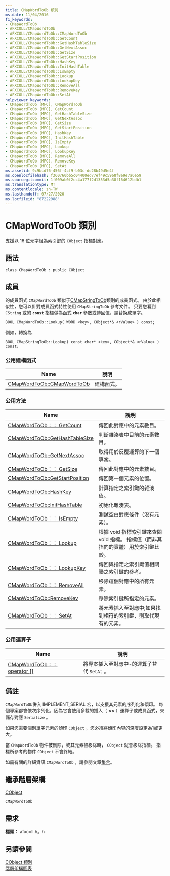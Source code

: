 ```yaml
---
title: CMapWordToOb 類別
ms.date: 11/04/2016
f1_keywords:
- CMapWordToOb
- AFXCOLL/CMapWordToOb
- AFXCOLL/CMapWordToOb::CMapWordToOb
- AFXCOLL/CMapWordToOb::GetCount
- AFXCOLL/CMapWordToOb::GetHashTableSize
- AFXCOLL/CMapWordToOb::GetNextAssoc
- AFXCOLL/CMapWordToOb::GetSize
- AFXCOLL/CMapWordToOb::GetStartPosition
- AFXCOLL/CMapWordToOb::HashKey
- AFXCOLL/CMapWordToOb::InitHashTable
- AFXCOLL/CMapWordToOb::IsEmpty
- AFXCOLL/CMapWordToOb::Lookup
- AFXCOLL/CMapWordToOb::LookupKey
- AFXCOLL/CMapWordToOb::RemoveAll
- AFXCOLL/CMapWordToOb::RemoveKey
- AFXCOLL/CMapWordToOb::SetAt
helpviewer_keywords:
- CMapWordToOb [MFC], CMapWordToOb
- CMapWordToOb [MFC], GetCount
- CMapWordToOb [MFC], GetHashTableSize
- CMapWordToOb [MFC], GetNextAssoc
- CMapWordToOb [MFC], GetSize
- CMapWordToOb [MFC], GetStartPosition
- CMapWordToOb [MFC], HashKey
- CMapWordToOb [MFC], InitHashTable
- CMapWordToOb [MFC], IsEmpty
- CMapWordToOb [MFC], Lookup
- CMapWordToOb [MFC], LookupKey
- CMapWordToOb [MFC], RemoveAll
- CMapWordToOb [MFC], RemoveKey
- CMapWordToOb [MFC], SetAt
ms.assetid: 9c9bcd76-456f-4cf9-b03c-dd28b49d5e4f
ms.openlocfilehash: f360760bb5c04400ed77ef49c5968f8e9e7a6e59
ms.sourcegitcommit: 1f009ab0f2cc4a177f2d1353d5a38f164612bdb1
ms.translationtype: MT
ms.contentlocale: zh-TW
ms.lasthandoff: 07/27/2020
ms.locfileid: "87222988"
---
```

# <a name="cmapwordtoob-class"></a>CMapWordToOb 類別

支援以 16 位元字組為索引鍵的 `CObject` 指標對應。

## <a name="syntax"></a>語法

```
class CMapWordToOb : public CObject
```

## <a name="members"></a>成員

的成員函式 `CMapWordToOb` 類似于[CMapStringToOb](../../mfc/reference/cmapstringtoob-class.md)類別的成員函式。 由於此相似性，您可以針對成員函式特性使用 `CMapStringToOb` 參考文件。 只要您看到 `CString` 或的 **`const`** 指標做為函式 **`char`** 參數或傳回值，請替換成單字。

`BOOL CMapWordToOb::Lookup( WORD <key>, CObject*& <rValue> ) const;`

例如，轉換為

`BOOL CMapStringToOb::Lookup( const char* <key>, CObject*& <rValue> ) const;`

### <a name="public-constructors"></a>公用建構函式

|Name|說明|
|----------|-----------------|
|[CMapWordToOb::CMapWordToOb](../../mfc/reference/cmapstringtoob-class.md#cmapstringtoob)|建構函式。|

### <a name="public-methods"></a>公用方法

|Name|說明|
|----------|-----------------|
|[CMapWordToOb：： GetCount](../../mfc/reference/cmapstringtoob-class.md#getcount)|傳回此對應中的元素數目。|
|[CMapWordToOb::GetHashTableSize](../../mfc/reference/cmapstringtoob-class.md#gethashtablesize)|判斷雜湊表中目前的元素數目。|
|[CMapWordToOb::GetNextAssoc](../../mfc/reference/cmapstringtoob-class.md#getnextassoc)|取得用於反覆運算的下一個專案。|
|[CMapWordToOb：： GetSize](../../mfc/reference/cmapstringtoob-class.md#getsize)|傳回此對應中的元素數目。|
|[CMapWordToOb::GetStartPosition](../../mfc/reference/cmapstringtoob-class.md#getstartposition)|傳回第一個元素的位置。|
|[CMapWordToOb::HashKey](../../mfc/reference/cmapstringtoob-class.md#hashkey)|計算指定之索引鍵的雜湊值。|
|[CMapWordToOb::InitHashTable](../../mfc/reference/cmapstringtoob-class.md#inithashtable)|初始化雜湊表。|
|[CMapWordToOb：： IsEmpty](../../mfc/reference/cmapstringtoob-class.md#isempty)|測試空白對應條件（沒有元素）。|
|[CMapWordToOb：： Lookup](../../mfc/reference/cmapstringtoob-class.md#lookup)|根據 void 指標索引鍵來查閱 void 指標。 指標值（而非其指向的實體）用於索引鍵比較。|
|[CMapWordToOb：： LookupKey](../../mfc/reference/cmapstringtoob-class.md#lookupkey)|傳回與指定之索引鍵值相關聯之索引鍵的參考。|
|[CMapWordToOb：： RemoveAll](../../mfc/reference/cmapstringtoob-class.md#removeall)|移除這個對應中的所有元素。|
|[CMapWordToOb::RemoveKey](../../mfc/reference/cmapstringtoob-class.md#removekey)|移除索引鍵所指定的元素。|
|[CMapWordToOb：： SetAt](../../mfc/reference/cmapstringtoob-class.md#setat)|將元素插入至對應中;如果找到相符的索引鍵，則取代現有的元素。|

### <a name="public-operators"></a>公用運算子

|Name|說明|
|----------|-----------------|
|[CMapWordToOb：： operator \[\]](../../mfc/reference/cmapstringtoob-class.md#operator_at)|將專案插入至對應中-的運算子替代 `SetAt` 。|

## <a name="remarks"></a>備註

`CMapWordToOb`併入 IMPLEMENT_SERIAL 宏，以支援其元素的序列化和傾印。 每個專案都會依次序列化，因為它會使用多載的插入（ **<<** ）運算子或成員函式，來儲存對應 `Serialize` 。

如果您需要個別單字元素的傾印 `CObject` ，您必須將傾印內容的深度設定為1或更大。

當 `CMapWordToOb` 物件被刪除，或其元素被移除時， `CObject` 就會移除指標。 指標所參考的物件 `CObject` 不會終結。

如需有關的詳細資訊 `CMapWordToOb` ，請參閱文章[集合](../../mfc/collections.md)。

## <a name="inheritance-hierarchy"></a>繼承階層架構

[CObject](../../mfc/reference/cobject-class.md)

`CMapWordToOb`

## <a name="requirements"></a>需求

**標頭：** afxcoll.h。h

## <a name="see-also"></a>另請參閱

[CObject 類別](../../mfc/reference/cobject-class.md)<br/>
[階層架構圖表](../../mfc/hierarchy-chart.md)
